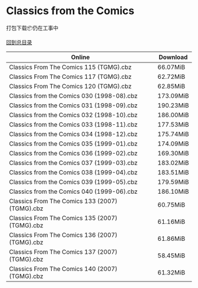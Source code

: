 # Classics from the Comics

打包下载📦仍在工事中

[回到总目录](/Catalogs.md)







Online | Download
--- | ---
Classics From The Comics 115 (TGMG).cbz | 66.07MiB
Classics From The Comics 117 (TGMG).cbz | 62.72MiB
Classics From The Comics 120 (TGMG).cbz | 62.85MiB
Classics from the Comics 030 (1998-08).cbz | 173.09MiB
Classics from the Comics 031 (1998-09).cbz | 190.23MiB
Classics from the Comics 032 (1998-10).cbz | 186.00MiB
Classics from the Comics 033 (1998-11).cbz | 177.53MiB
Classics from the Comics 034 (1998-12).cbz | 175.74MiB
Classics from the Comics 035 (1999-01).cbz | 174.09MiB
Classics from the Comics 036 (1999-02).cbz | 169.30MiB
Classics from the Comics 037 (1999-03).cbz | 183.02MiB
Classics from the Comics 038 (1999-04).cbz | 183.51MiB
Classics from the Comics 039 (1999-05).cbz | 179.59MiB
Classics from the Comics 040 (1999-06).cbz | 186.10MiB
Classics From The Comics 133 (2007) (TGMG).cbz | 60.75MiB
Classics From The Comics 135 (2007) (TGMG).cbz | 61.16MiB
Classics From The Comics 136 (2007) (TGMG).cbz | 61.86MiB
Classics From The Comics 137 (2007) (TGMG).cbz | 58.45MiB
Classics From The Comics 140 (2007) (TGMG).cbz | 61.32MiB